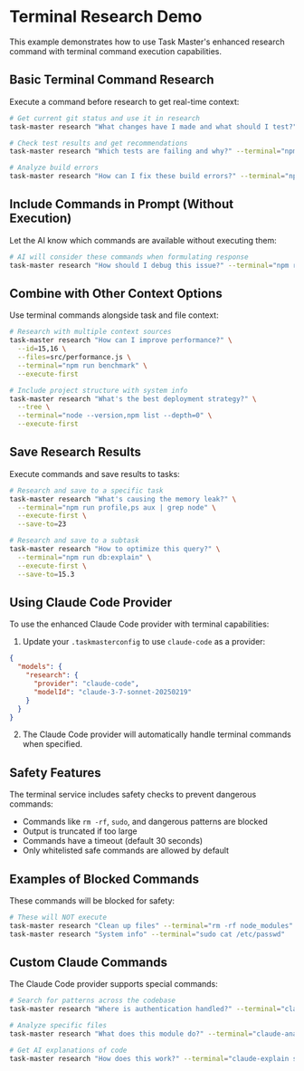 # Terminal Research Demo

This example demonstrates how to use Task Master's enhanced research command with terminal command execution capabilities.

## Basic Terminal Command Research

Execute a command before research to get real-time context:

```bash
# Get current git status and use it in research
task-master research "What changes have I made and what should I test?" --terminal="git status,git diff" --execute-first

# Check test results and get recommendations
task-master research "Which tests are failing and why?" --terminal="npm test" --execute-first

# Analyze build errors
task-master research "How can I fix these build errors?" --terminal="npm run build" --execute-first
```

## Include Commands in Prompt (Without Execution)

Let the AI know which commands are available without executing them:

```bash
# AI will consider these commands when formulating response
task-master research "How should I debug this issue?" --terminal="npm run debug,npm run test:watch"
```

## Combine with Other Context Options

Use terminal commands alongside task and file context:

```bash
# Research with multiple context sources
task-master research "How can I improve performance?" \
  --id=15,16 \
  --files=src/performance.js \
  --terminal="npm run benchmark" \
  --execute-first

# Include project structure with system info
task-master research "What's the best deployment strategy?" \
  --tree \
  --terminal="node --version,npm list --depth=0" \
  --execute-first
```

## Save Research Results

Execute commands and save results to tasks:

```bash
# Research and save to a specific task
task-master research "What's causing the memory leak?" \
  --terminal="npm run profile,ps aux | grep node" \
  --execute-first \
  --save-to=23

# Research and save to a subtask
task-master research "How to optimize this query?" \
  --terminal="npm run db:explain" \
  --execute-first \
  --save-to=15.3
```

## Using Claude Code Provider

To use the enhanced Claude Code provider with terminal capabilities:

1. Update your `.taskmasterconfig` to use `claude-code` as a provider:

```json
{
  "models": {
    "research": {
      "provider": "claude-code",
      "modelId": "claude-3-7-sonnet-20250219"
    }
  }
}
```

2. The Claude Code provider will automatically handle terminal commands when specified.

## Safety Features

The terminal service includes safety checks to prevent dangerous commands:

- Commands like `rm -rf`, `sudo`, and dangerous patterns are blocked
- Output is truncated if too large
- Commands have a timeout (default 30 seconds)
- Only whitelisted safe commands are allowed by default

## Examples of Blocked Commands

These commands will be blocked for safety:

```bash
# These will NOT execute
task-master research "Clean up files" --terminal="rm -rf node_modules"
task-master research "System info" --terminal="sudo cat /etc/passwd"
```

## Custom Claude Commands

The Claude Code provider supports special commands:

```bash
# Search for patterns across the codebase
task-master research "Where is authentication handled?" --terminal="claude-search auth"

# Analyze specific files
task-master research "What does this module do?" --terminal="claude-analyze src/auth.js"

# Get AI explanations of code
task-master research "How does this work?" --terminal="claude-explain src/complex-algorithm.js"
```